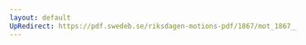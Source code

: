 ```yaml
---
layout: default
UpRedirect: https://pdf.swedeb.se/riksdagen-motions-pdf/1867/mot_1867__fk__00007/mot_1867__fk__00007_002.pdf
---
```

